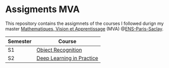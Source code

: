 # Assigments MVA

This repository contains the assigmnets of the courses I followed durign my master
[Mathematiques, Vision et Apprentissage](http://math.ens-paris-saclay.fr/version-francaise/formations/master-mva/) (MVA) @[ENS-Paris-Saclay](https://ens-paris-saclay.fr/). 

| Semester | Course |
| --- | ----------- |
| S1 | [Object Recognition](https://github.com/israfelsr/assignments-mva/tree/main/object-recognition)|
| S2 | [Deep Learning in Practice](https://github.com/israfelsr/assignments-mva/tree/main/dl-in-practice)|
